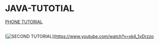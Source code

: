 # JAVA-TUTOTIAL
<ls><p><a href="https://www.youtube.com/watch?v=m2uBd4NI3Ag">PHONE TUTORIAL</a></p></ls>
<br>
 [![SECOND TUTORIAL]()](https://www.youtube.com/watch?v=xk4_1vDrzzo
